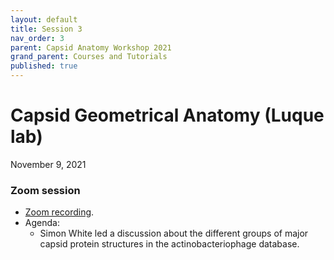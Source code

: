 ```yaml
---
layout: default
title: Session 3
nav_order: 3
parent: Capsid Anatomy Workshop 2021
grand_parent: Courses and Tutorials
published: true
---
```


# Capsid Geometrical Anatomy (Luque lab)
November 9, 2021

### Zoom session
+ [Zoom recording](https://sdsu.zoom.us/rec/share/OatkvkvPI51H9ehZlLRXS7d4TY4V-BMe2JpD9JmvbVBsAHuFMJF-tKDuWdxZpq9g.iQy5UXCbG9dmCJCw).
+ Agenda:
    + Simon White led a discussion about the different groups of major capsid protein structures in the actinobacteriophage database.

